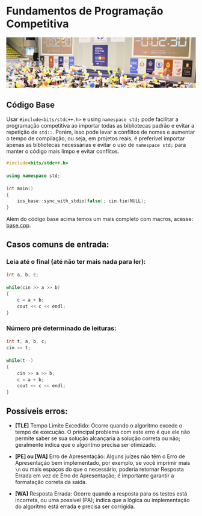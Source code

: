 # Fundamentos de Programação Competitiva 

![Imagem de uma Competição (ACM-ICPC World Finals)](/assets/CP0/programming-competition.png)

## Código Base

Usar `#include<bits/stdc++.h>` e using `namespace std;` pode facilitar a programação competitiva ao importar todas as bibliotecas padrão e evitar a repetição de `std::`. Porém, isso pode levar a conflitos de nomes e aumentar o tempo de compilação, ou seja, em projetos reais, é preferível importar apenas as bibliotecas necessárias e evitar o uso de `namespace std;` para manter o código mais limpo e evitar conflitos.

```cpp
#include<bits/stdc++.h>

using namespace std;

int main()
{
    ios_base::sync_with_stdio(false); cin.tie(NULL);
}
```


Além do código base acima temos um mais completo com macros, acesse: [base.cpp](./base.cpp).

## Casos comuns de entrada:

### Leia até o final (até não ter mais nada para ler):

```cpp
int a, b, c;

while(cin >> a >> b)
{
    c = a + b;
    cout << c << endl;
}
```

### Número pré determinado de leituras:

```cpp
int t, a, b, c;
cin >> t;

while(t--)
{
    cin >> a >> b;
    c = a + b;
    cout << c << endl;
}
```

## Possíveis erros:

- **[TLE]** Tempo Limite Excedido: Ocorre quando o algoritmo excede o tempo de execução. O principal problema com este erro é que ele não permite saber se sua solução alcançaria a solução correta ou não; geralmente indica que o algoritmo precisa ser otimizado.

- **[PE] ou [WA]** Erro de Apresentação: Alguns juízes não têm o Erro de Apresentação bem implementado, por exemplo, se você imprimir mais `\n` ou mais espaços do que o necessário, poderia retornar Resposta Errada em vez de Erro de Apresentação; é importante garantir a formatação correta da saída.

- **[WA]** Resposta Errada: Ocorre quando a resposta para os testes está incorreta, ou uma possível (PA); indica que a lógica ou implementação do algoritmo está errada e precisa ser corrigida.